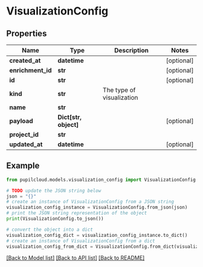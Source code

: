 # VisualizationConfig


## Properties

Name | Type | Description | Notes
------------ | ------------- | ------------- | -------------
**created_at** | **datetime** |  | [optional] 
**enrichment_id** | **str** |  | [optional] 
**id** | **str** |  | [optional] 
**kind** | **str** | The type of visualization | 
**name** | **str** |  | 
**payload** | **Dict[str, object]** |  | [optional] 
**project_id** | **str** |  | 
**updated_at** | **datetime** |  | [optional] 

## Example

```python
from pupilcloud.models.visualization_config import VisualizationConfig

# TODO update the JSON string below
json = "{}"
# create an instance of VisualizationConfig from a JSON string
visualization_config_instance = VisualizationConfig.from_json(json)
# print the JSON string representation of the object
print(VisualizationConfig.to_json())

# convert the object into a dict
visualization_config_dict = visualization_config_instance.to_dict()
# create an instance of VisualizationConfig from a dict
visualization_config_from_dict = VisualizationConfig.from_dict(visualization_config_dict)
```
[[Back to Model list]](../README.md#documentation-for-models) [[Back to API list]](../README.md#documentation-for-api-endpoints) [[Back to README]](../README.md)


